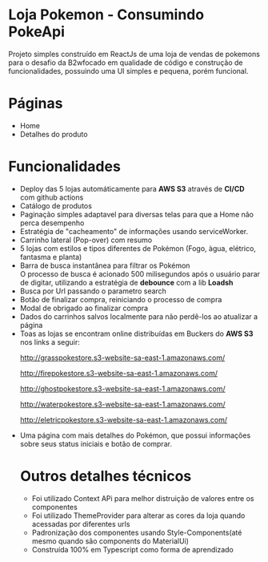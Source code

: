 # Loja Pokemon - Consumindo PokeApi

Projeto simples construído em ReactJs de uma loja de vendas de pokemons para o desafio da B2wfocado em qualidade de código e construção de funcionalidades, possuindo uma UI simples e pequena, porém funcional.

# Páginas

<ul>
    <li>Home</li>
    <li>Detalhes do produto</li>
</ul>

# Funcionalidades

<ul>
<li>Deploy das 5 lojas automáticamente para <b>AWS S3</b> através de <b>CI/CD</b> com github actions</li>
<li>Catálogo de produtos</li>
<li>Paginação simples adaptavel para diversas telas para que a Home não perca desempenho</li>
<li>Estratégia de "cacheamento" de informações usando serviceWorker.</li>
<li>Carrinho lateral (Pop-over) com resumo</li>
<li>5 lojas com estilos e tipos diferentes de Pokémon (Fogo, àgua, elétrico, fantasma e planta) </li>
<li>Barra de busca instantânea para filtrar os Pokémon <br>
    O processo de busca é acionado 500 milisegundos após o usuário parar de digitar, utilizando a estratégia de <b>debounce</b> com a lib <b>Loadsh</b></li>
<li>Busca por Url passando o parametro search</ll>
<li>Botão de finalizar compra, reiniciando o processo de compra</li>
<li>Modal de obrigado ao finalizar compra</li>
<li>Dados do carrinhos salvos localmente para não perdê-los ao atualizar a página</li>
<li>Toas as lojas se encontram online distribuídas em Buckers do <b>AWS S3</b> nos links a seguir:

http://grasspokestore.s3-website-sa-east-1.amazonaws.com/

http://firepokestore.s3-website-sa-east-1.amazonaws.com/

http://ghostpokestore.s3-website-sa-east-1.amazonaws.com/

http://waterpokestore.s3-website-sa-east-1.amazonaws.com/

http://eletricpokestore.s3-website-sa-east-1.amazonaws.com/

</li>
<li>Uma página com mais detalhes do Pokémon, que possui informações sobre seus status iniciais e botão de comprar.</li>

# Outros detalhes técnicos

<ul>
<li>Foi utilizado Context APi para melhor distruição de valores entre os componentes</li>
<li>Foi utilizado ThemeProvider para alterar as cores da loja quando acessadas por diferentes urls</li>
<li>Padronização dos componentes usando Style-Components(até mesmo quando são components do MaterialUi)</li>
<li>Construída 100% em Typescript como forma de aprendizado</li>
</ul>
